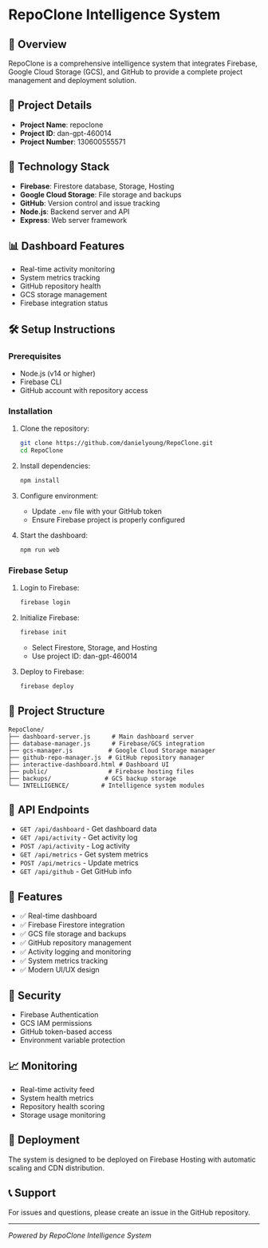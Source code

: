 # RepoClone Intelligence System

## 🧠 Overview
RepoClone is a comprehensive intelligence system that integrates Firebase, Google Cloud Storage (GCS), and GitHub to provide a complete project management and deployment solution.

## 🚀 Project Details
- **Project Name**: repoclone
- **Project ID**: dan-gpt-460014
- **Project Number**: 130600555571

## 🔧 Technology Stack
- **Firebase**: Firestore database, Storage, Hosting
- **Google Cloud Storage**: File storage and backups
- **GitHub**: Version control and issue tracking
- **Node.js**: Backend server and API
- **Express**: Web server framework

## 📊 Dashboard Features
- Real-time activity monitoring
- System metrics tracking
- GitHub repository health
- GCS storage management
- Firebase integration status

## 🛠️ Setup Instructions

### Prerequisites
- Node.js (v14 or higher)
- Firebase CLI
- GitHub account with repository access

### Installation
1. Clone the repository:
   ```bash
   git clone https://github.com/danielyoung/RepoClone.git
   cd RepoClone
   ```

2. Install dependencies:
   ```bash
   npm install
   ```

3. Configure environment:
   - Update `.env` file with your GitHub token
   - Ensure Firebase project is properly configured

4. Start the dashboard:
   ```bash
   npm run web
   ```

### Firebase Setup
1. Login to Firebase:
   ```bash
   firebase login
   ```

2. Initialize Firebase:
   ```bash
   firebase init
   ```
   - Select Firestore, Storage, and Hosting
   - Use project ID: dan-gpt-460014

3. Deploy to Firebase:
   ```bash
   firebase deploy
   ```

## 📁 Project Structure
```
RepoClone/
├── dashboard-server.js      # Main dashboard server
├── database-manager.js      # Firebase/GCS integration
├── gcs-manager.js          # Google Cloud Storage manager
├── github-repo-manager.js  # GitHub repository manager
├── interactive-dashboard.html # Dashboard UI
├── public/                 # Firebase hosting files
├── backups/               # GCS backup storage
└── INTELLIGENCE/         # Intelligence system modules
```

## 🔄 API Endpoints
- `GET /api/dashboard` - Get dashboard data
- `GET /api/activity` - Get activity log
- `POST /api/activity` - Log activity
- `GET /api/metrics` - Get system metrics
- `POST /api/metrics` - Update metrics
- `GET /api/github` - Get GitHub info

## 🎯 Features
- ✅ Real-time dashboard
- ✅ Firebase Firestore integration
- ✅ GCS file storage and backups
- ✅ GitHub repository management
- ✅ Activity logging and monitoring
- ✅ System metrics tracking
- ✅ Modern UI/UX design

## 🔐 Security
- Firebase Authentication
- GCS IAM permissions
- GitHub token-based access
- Environment variable protection

## 📈 Monitoring
- Real-time activity feed
- System health metrics
- Repository health scoring
- Storage usage monitoring

## 🚀 Deployment
The system is designed to be deployed on Firebase Hosting with automatic scaling and CDN distribution.

## 📞 Support
For issues and questions, please create an issue in the GitHub repository.

---
*Powered by RepoClone Intelligence System*
